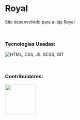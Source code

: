 # Royal

<p> Site desenvolvido para a loja <a href='https://royalconstru.com.br'>Royal</a></em></strong></p>
<br>

### Tecnologias Usadas:
![HTML, CSS, JS, SCSS, GIT](https://skillicons.dev/icons?i=html,css,scss,js,git)

<br>

### Contribuidores:
<a href='https://github.com/RhoanBarioni' target='_blank' title='Rhoan'><img src="https://github.com/user-attachments/assets/aacf5479-484d-41c8-98ae-ba58db475cda" width="100"/></a>

<br>